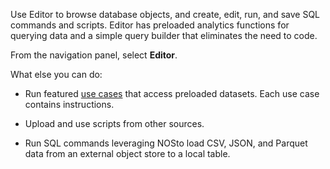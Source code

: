 Use Editor to browse database objects, and create, edit, run, and save SQL commands and scripts. Editor has preloaded analytics functions for querying data and a simple query builder that eliminates the need to code.

From the navigation panel, select **Editor**.

What else you can do:

-   Run featured [use cases](iww1680797117120.md) that access preloaded datasets. Each use case contains instructions.


-   Upload and use scripts from other sources.


-   Run SQL commands leveraging NOSto load CSV, JSON, and Parquet data from an external object store to a local table.


